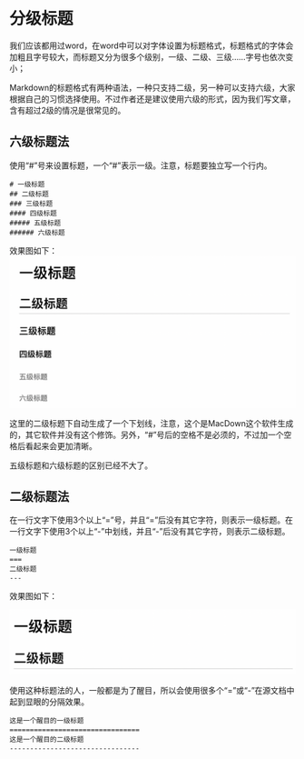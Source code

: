 # 分级标题
我们应该都用过word，在word中可以对字体设置为标题格式，标题格式的字体会加粗且字号较大，而标题又分为很多个级别，一级、二级、三级……字号也依次变小；

Markdown的标题格式有两种语法，一种只支持二级，另一种可以支持六级，大家根据自己的习惯选择使用。不过作者还是建议使用六级的形式，因为我们写文章，含有超过2级的情况是很常见的。

## 六级标题法
使用“#”号来设置标题，一个“#”表示一级。注意，标题要独立写一个行内。

    # 一级标题
    ## 二级标题
    ### 三级标题
    #### 四级标题
    ##### 五级标题
    ###### 六级标题

效果图如下：  
![六级标题](images/title_well.png)

这里的二级标题下自动生成了一个下划线，注意，这个是MacDown这个软件生成的，其它软件并没有这个修饰。另外，“#”号后的空格不是必须的，不过加一个空格后看起来会更加清晰。

五级标题和六级标题的区别已经不大了。

## 二级标题法
在一行文字下使用3个以上“=”号，并且“=”后没有其它字符，则表示一级标题。在一行文字下使用3个以上“-”中划线，并且“-”后没有其它字符，则表示二级标题。

    一级标题
    ===
    二级标题
    ---

效果图如下：

![二级标题](images/title_underline.png)

使用这种标题法的人，一般都是为了醒目，所以会使用很多个“=”或“-”在源文档中起到显眼的分隔效果。

    这是一个醒目的一级标题
    ================================
    这是一个醒目的二级标题
    --------------------------------
